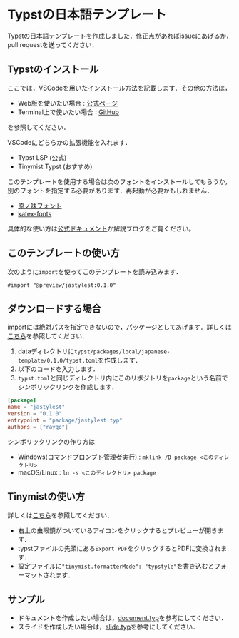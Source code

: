 # Typstの日本語テンプレート

Typstの日本語テンプレートを作成しました．修正点があればissueにあげるか，pull
requestを送ってください．

## Typstのインストール

ここでは，VSCodeを用いたインストール方法を記載します．その他の方法は，

- Web版を使いたい場合 : [公式ページ](https://typst.app/)
- Terminal上で使いたい場合 : [GitHub](https://github.com/typst/typst)

を参照してください．

VSCodeにどちらかの拡張機能を入れます．

- Typst LSP (公式)
- Tinymist Typst (おすすめ)

このテンプレートを使用する場合は次のフォントをインストールしてもらうか，別のフォントを指定する必要があります．再起動が必要かもしれません．

- [原ノ味フォント](https://github.com/trueroad/HaranoAjiFonts)
- [katex-fonts](https://github.com/KaTeX/katex-fonts/tree/master)

具体的な使い方は[公式ドキュメント](https://typst.app/docs/)か解説ブログをご覧ください。

## このテンプレートの使い方

次のように`import`を使ってこのテンプレートを読み込みます．

```typst
#import "@preview/jastylest:0.1.0"
```

## ダウンロードする場合

importには絶対パスを指定できないので，パッケージとしてあげます．詳しくは[こちら](https://github.com/typst/packages?tab=readme-ov-file#local-packages)を参照してください．

1. dataディレクトリに`typst/packages/local/japanese-template/0.1.0/typst.toml`を作成します．
1. 以下のコードを入力します．
1. `typst.toml`と同じディレクトリ内にこのリポジトリを`package`という名前でシンボリックリンクを作成します．

```toml
[package]
name = "jastylest"
version = "0.1.0"
entrypoint = "package/jastylest.typ"
authors = ["raygo"]
```

シンボリックリンクの作り方は

- Windows(コマンドプロンプト管理者実行) : `mklink /D package <このディレクトリ>`
- macOS/Linux : `ln -s <このディレクトリ> package`

## Tinymistの使い方

詳しくは[こちら](https://marketplace.visualstudio.com/items?itemName=myriad-dreamin.tinymist)を参照してください．

- 右上の虫眼鏡がついているアイコンをクリックするとプレビューが開きます．
- typstファイルの先頭にある`Export PDF`をクリックするとPDFに変換されます．
- 設定ファイルに`"tinymist.formatterMode": "typstyle"`を書き込むとフォーマットされます．

## サンプル

- ドキュメントを作成したい場合は，[document.typ](./template/document.typ)を参考にしてください．
- スライドを作成したい場合は，[slide.typ](./template/slide.typ)を参考にしてください．
